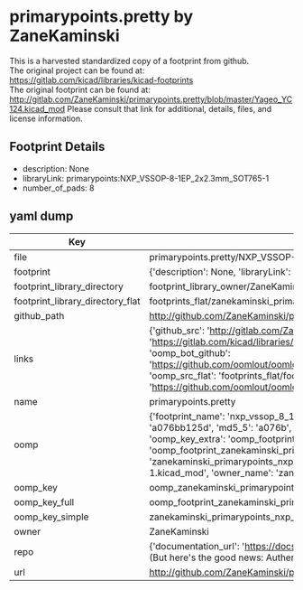 # primarypoints.pretty by ZaneKaminski  
This is a harvested standardized copy of a footprint from github.  
The original project can be found at:  
https://gitlab.com/kicad/libraries/kicad-footprints  
The original footprint can be found at:
http://gitlab.com/ZaneKaminski/primarypoints.pretty/blob/master/Yageo_YC124.kicad_mod
Please consult that link for additional, details, files, and license information.  
## Footprint Details
* description: None  
* libraryLink: primarypoints:NXP_VSSOP-8-1EP_2x2.3mm_SOT765-1  
* number_of_pads: 8  
## yaml dump  
| Key | Value |  
| --- | --- |  
| file | primarypoints.pretty/NXP_VSSOP-8-1EP_2x2.3mm_SOT765-1.kicad_mod |  
| footprint | {'description': None, 'libraryLink': 'primarypoints:NXP_VSSOP-8-1EP_2x2.3mm_SOT765-1', 'number_of_pads': 8} |  
| footprint_library_directory | footprint_library_owner/ZaneKaminski_primarypoints.pretty |  
| footprint_library_directory_flat | footprints_flat/zanekaminski_primarypoints_nxp_vssop_8_1ep_2x2_3mm_sot765_1/working |  
| github_path | http://github.com/ZaneKaminski/primarypoints.pretty/blob/master/NXP_VSSOP-8-1EP_2x2.3mm_SOT765-1.kicad_mod |  
| links | {'github_src': 'http://gitlab.com/ZaneKaminski/primarypoints.pretty/blob/master/Yageo_YC124.kicad_mod', 'github_src_repo': 'https://gitlab.com/kicad/libraries/kicad-footprints', 'oomp_bot': 'footprints/zanekaminski_primarypoints_nxp_vssop_8_1ep_2x2_3mm_sot765_1/working', 'oomp_bot_github': 'https://github.com/oomlout/oomlout_oomp_footprint_bot/tree/main/footprints/zanekaminski_primarypoints_nxp_vssop_8_1ep_2x2_3mm_sot765_1/working', 'oomp_src_flat': 'footprints_flat/footprints_flat/zanekaminski_primarypoints_nxp_vssop_8_1ep_2x2_3mm_sot765_1/working', 'oomp_src_flat_github': 'https://github.com/oomlout/oomlout_oomp_footprint_src/tree/main/footprints_flat/zanekaminski_primarypoints_nxp_vssop_8_1ep_2x2_3mm_sot765_1/working'} |  
| name | primarypoints.pretty |  
| oomp | {'footprint_name': 'nxp_vssop_8_1ep_2x2_3mm_sot765_1', 'library_name': 'primarypoints', 'md5': 'a076bb125d94f52197d1280d9336f31c', 'md5_10': 'a076bb125d', 'md5_5': 'a076b', 'md5_6': 'a076bb', 'oomp_key': 'oomp_zanekaminski_primarypoints_nxp_vssop_8_1ep_2x2_3mm_sot765_1', 'oomp_key_extra': 'oomp_footprint_zanekaminski_primarypoints_nxp_vssop_8_1ep_2x2_3mm_sot765_1', 'oomp_key_full': 'oomp_footprint_zanekaminski_primarypoints_nxp_vssop_8_1ep_2x2_3mm_sot765_1_a076bb', 'oomp_key_simple': 'zanekaminski_primarypoints_nxp_vssop_8_1ep_2x2_3mm_sot765_1', 'original_filename': 'primarypoints.pretty/NXP_VSSOP-8-1EP_2x2.3mm_SOT765-1.kicad_mod', 'owner_name': 'zanekaminski'} |  
| oomp_key | oomp_zanekaminski_primarypoints_nxp_vssop_8_1ep_2x2_3mm_sot765_1 |  
| oomp_key_full | oomp_footprint_zanekaminski_primarypoints_nxp_vssop_8_1ep_2x2_3mm_sot765_1 |  
| oomp_key_simple | zanekaminski_primarypoints_nxp_vssop_8_1ep_2x2_3mm_sot765_1 |  
| owner | ZaneKaminski |  
| repo | {'documentation_url': 'https://docs.github.com/rest/overview/resources-in-the-rest-api#rate-limiting', 'message': "API rate limit exceeded for 84.66.173.59. (But here's the good news: Authenticated requests get a higher rate limit. Check out the documentation for more details.)"} |  
| url | http://github.com/ZaneKaminski/primarypoints.pretty |  

